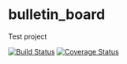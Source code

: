 # bulletin_board
Test project

[![Build Status](https://travis-ci.org/askel4dd/bulletin_board.svg?branch=master)](https://travis-ci.org/askel4dd/bulletin_board)
[![Coverage Status](https://coveralls.io/repos/askel4dd/bulletin_board/badge.svg)](https://coveralls.io/r/askel4dd/bulletin_board)
